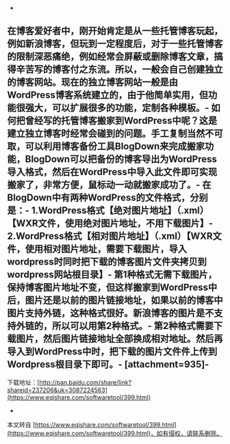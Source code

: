 -
在博客爱好者中，刚开始肯定是从一些托管博客玩起，例如新浪博客，但玩到一定程度后，对于一些托管博客的限制深恶痛绝，例如经常会屏蔽或删除博客文章，搞得辛苦写的博客付之东流。所以，一般会自己创建独立的博客网站。现在的独立博客网站一般是由WordPress博客系统建立的，由于他简单实用，但功能很强大，可以扩展很多的功能，定制各种模板。-
 如何把曾经写的托管博客搬家到WordPress中呢？这是建立独立博客时经常会碰到的问题。手工复制当然不可取，可以利用博客备份工具BlogDown来完成搬家功能，BlogDown可以把备份的博客导出为WordPress导入格式，然后在WordPress中导入此文件即可实现搬家了，非常方便，鼠标动一动就搬家成功了。-
 在BlogDown中有两种WordPress的文件格式，分别是：-
 1.WordPress格式【绝对图片地址】（.xml）【WXR文件，使用绝对图片地址，不用下载图片】-
 2.WordPress格式【相对图片地址】（.xml）【WXR文件，使用相对图片地址，需要下载图片，导入wordpress时同时把下载的博客图片文件夹拷贝到wordpress网站根目录】-
 第1种格式无需下载图片，保持博客图片地址不变，但这样搬家到WordPress中后，图片还是以前的图片链接地址，如果以前的博客中图片支持外链，这种格式很好。新浪博客的图片是不支持外链的，所以可以用第2种格式。-
 第2种格式需要下载图片，然后图片链接地址全部换成相对地址。然后再导入到WordPress中时，把下载的图片文件件上传到Wordpress根目录下即可。-
\[attachment=935\]-
-
下载地址：[http://pan.baidu.com/share/link?shareid=237206&uk=3087224563](https://www.eqishare.com/softwaretool/399.html)

-

本文转自 [https://www.eqishare.com/softwaretool/399.html](https://www.eqishare.com/softwaretool/399.html)，如有侵权，请联系删除。